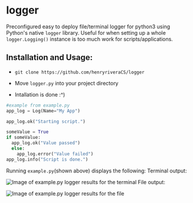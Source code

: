 # logger
Preconfigured easy to deploy file/terminal logger for python3 using Python's native <code>logger</code> library. Useful for when setting up a whole <code>logger.Logging()</code> instance is too much work for scripts/applications.

<h2>Installation and Usage:</h2>
<ul>
  <li><p><code>git clone https://github.com/henryriveraCS/logger</code></p></li>
  <li>
    <p>
      Move <code>logger.py</code> into your project directory
    </p>
  </li>
  <li>
    <p>
      Intallation is done :^)
    </p>
  </li>
</ul>

```python
#example from example.py
app_log = Log(Name="My App")

app_log.ok("Starting script.")

someValue = True
if someValue:
  app_log.ok("Value passed")
  else:
    app_log.error("Value failed")
app_log.info("Script is done.")
```

Running <code>example.py</code>(shown above) displays the following:
Terminal output:

![Image of example.py logger results for the terminal](https://github.com/henryriveraCS/logger/blob/main/images/terminal_output.png)
File output:

![Image of example.py logger results for the file](https://github.com/henryriveraCS/logger/blob/main/images/file_output.png)

